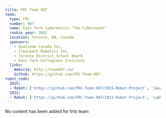 ```yaml
---
title: FRC Team 907
team:
  type: FRC
  number: 907
  name: East York Cybernetics "The Cybernauts"
  rookie_year: 2002
  location: Toronto, ON, Canada
  sponsors:
    - Qualcomm Canada Inc.
    - Clearpath Robotics Inc.
    - Toronto District School Board
    - East York Collegiate Institute
  links:
    Website: http://team907.ca/
    Github: https://github.com/FRC-Team-907
robot_code:
  2015:
  - Robot: ['https://github.com/FRC-Team-907/2015-Robot-Project', 'Java']
  2012:
  - Robot: ['https://github.com/FRC-Team-907/2012-Robot-Project', 'LabVIEW']
---
```

No content has been added for this team